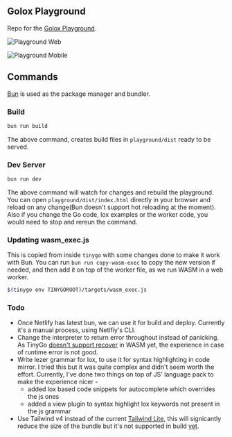 ## Golox Playground

Repo for the [Golox Playground](https://golox.tushartripathi.me/).

![Playground Web](../assets/playground-web.gif)

![Playground Mobile](../assets/playground-mobile.gif)

## Commands

[Bun](https://bun.sh/) is used as the package manager and bundler.


### Build
```sh
bun run build
```

The above command, creates build files in `playground/dist` ready to be served.

### Dev Server

```sh
bun run dev
```

The above command will watch for changes and rebuild the playground. You can open `playground/dist/index.html` directly in your browser and reload on any change(Bun doesn't support hot reloading at the moment). Also if you change the Go code, lox examples or the worker code, you would need to stop and rereun the command.

### Updating wasm_exec.js 

This is copied from inside `tinygo` with some changes done to make it work with Bun. You can run `bun run copy-wasm-exec` to copy the new version if needed, and then add it on top of the worker file, as we run WASM in a web worker.

```sh
$(tinygo env TINYGOROOT)/targets/wasm_exec.js
```

### Todo

- Once Netlify has latest bun, we can use it for build and deploy. Currently it's a manual process, using Netlfiy's CLI.
- Change the interpreter to return error throughout instead of panicking. As TinyGo [doesn't support recover](https://github.com/tinygo-org/tinygo/pull/4380) in WASM yet, the experience in case of runtime error is not good.
- Write lezer grammar for lox, to use it for syntax highlighting in code mirror. I tried this but it was quite complex and didn't seem worth the effort. Currently, I've done two things on top of JS' language pack to make the experience nicer -
    - added lox based code snippets for autocomplete which overrides the js ones
    - added a view plugin to syntax highlight lox keywords not present in the js grammar
- Use Tailwind v4 instead of the current [Tailwind Lite](https://tailwind-lite.com/), this will signicantly reduce the size of the bundle but it's not supported in build [yet](https://bun.sh/docs/bundler/fullstack#this-is-a-work-in-progress).
